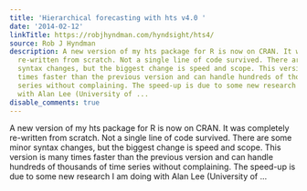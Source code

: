 ```yaml
---
title: 'Hierarchical forecasting with hts v4.0 '
date: '2014-02-12'
linkTitle: https://robjhyndman.com/hyndsight/hts4/
source: Rob J Hyndman
description: A new version of my hts package for R is now on CRAN. It was completely
  re-written from scratch. Not a single line of code survived. There are some minor
  syntax changes, but the biggest change is speed and scope. This version is many
  times faster than the previous version and can handle hundreds of thousands of time
  series without complaining. The speed-up is due to some new research I am doing
  with Alan Lee (University of ...
disable_comments: true
---
```

A new version of my hts package for R is now on CRAN. It was completely re-written from scratch. Not a single line of code survived. There are some minor syntax changes, but the biggest change is speed and scope. This version is many times faster than the previous version and can handle hundreds of thousands of time series without complaining. The speed-up is due to some new research I am doing with Alan Lee (University of ...